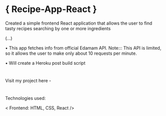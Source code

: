 # { Recipe-App-React }

Created a simple frontend React application that allows the user to find tasty recipes searching by one or more ingredients

(...)

• This app fetches info from official Edamam API. Note::: This API is limited, so it allows the user to make only about 10 requests per minute.

•	Will create a Heroku post build script
#
Visit my project here - 
#
Technologies used:

< Frontend: HTML, CSS, React />
